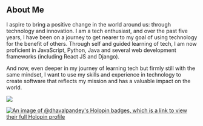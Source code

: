 ## About Me

I aspire to bring a positive change in the world around us: through technology and innovation. I am a tech enthusiast, and over the past five years, I have been on a journey to get nearer to my goal of using technology for the benefit of others. Through self and guided learning of tech, I am now proficient in JavaScript, Python, Java and several web development frameworks (including React JS and Django).

And now, even deeper in my journey of learning tech but firmly still with the same mindset, I want to use my skills and experience in technology to create software that reflects my mission and has a valuable impact on the world.

![](https://komarev.com/ghpvc/?username=dhavalpandey&color=brightgreen&style=for-the-badge)

[![An image of @dhavalpandey's Holopin badges, which is a link to view their full Holopin profile](https://holopin.me/dhavalpandey)](https://holopin.io/@dhavalpandey)
